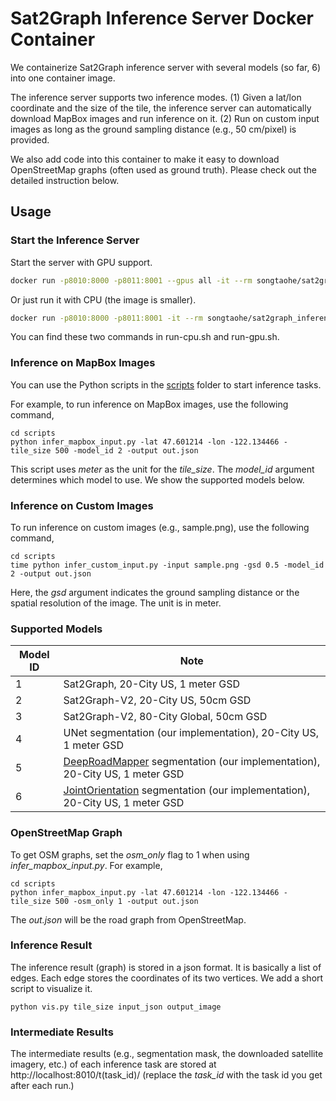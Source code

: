 # Sat2Graph Inference Server Docker Container
We containerize Sat2Graph inference server with several models (so far, 6) into one container image.   

The inference server supports two inference modes. (1) Given a lat/lon coordinate and the size of the tile, the inference server can automatically download MapBox images and run inference on it. (2) Run on custom input images as long as the ground sampling distance (e.g., 50 cm/pixel) is provided. 

We also add code into this container to make it easy to download OpenStreetMap graphs (often used as ground truth). Please check out the detailed instruction below.  

## Usage
### Start the Inference Server
Start the server with GPU support.
```bash
docker run -p8010:8000 -p8011:8001 --gpus all -it --rm songtaohe/sat2graph_inference_server_cpu:latest
```

Or just run it with CPU (the image is smaller).
```bash
docker run -p8010:8000 -p8011:8001 -it --rm songtaohe/sat2graph_inference_server_cpu:latest
```

You can find these two commands in run-cpu.sh and run-gpu.sh. 

### Inference on MapBox Images
You can use the Python scripts in the [scripts](\scripts) folder to start inference tasks.

For example, to run inference on MapBox images, use the following command,
```
cd scripts
python infer_mapbox_input.py -lat 47.601214 -lon -122.134466 -tile_size 500 -model_id 2 -output out.json
```
This script uses *meter* as the unit for the *tile_size*.
The *model_id* argument determines which model to use. We show the supported models below.

### Inference on Custom Images
To run inference on custom images (e.g., sample.png), use the following command,
```
cd scripts
time python infer_custom_input.py -input sample.png -gsd 0.5 -model_id 2 -output out.json
```
Here, the *gsd* argument indicates the ground sampling distance or the spatial resolution of the image. The unit is in meter. 

### Supported Models
Model ID | Note 
--------------------- | -------------
1  | Sat2Graph, 20-City US, 1 meter GSD
2  | Sat2Graph-V2, 20-City US, 50cm GSD
3  | Sat2Graph-V2, 80-City Global, 50cm GSD
4  | UNet segmentation (our implementation), 20-City US, 1 meter GSD
5  | [DeepRoadMapper](http://www.cs.toronto.edu/~wenjie/papers/iccv17/mattyus_etal_iccv17.pdf) segmentation (our implementation), 20-City US, 1 meter GSD
6  | [JointOrientation](https://openaccess.thecvf.com/content_CVPR_2019/papers/Batra_Improved_Road_Connectivity_by_Joint_Learning_of_Orientation_and_Segmentation_CVPR_2019_paper.pdf) segmentation (our implementation), 20-City US, 1 meter GSD


### OpenStreetMap Graph
To get OSM graphs, set the *osm_only* flag to 1 when using *infer_mapbox_input.py*. For example, 
```
cd scripts
python infer_mapbox_input.py -lat 47.601214 -lon -122.134466 -tile_size 500 -osm_only 1 -output out.json
```
The *out.json* will be the road graph from OpenStreetMap.

### Inference Result
The inference result (graph) is stored in a json format. It is basically a list of edges. Each edge stores the coordinates of its two vertices. We add a short script to visualize it. 
```
python vis.py tile_size input_json output_image 
```

### Intermediate Results
The intermediate results (e.g., segmentation mask, the downloaded satellite imagery, etc.) of each inference task are stored at http://localhost:8010/t(task_id)/ (replace the *task_id* with the task id you get after each run.)











